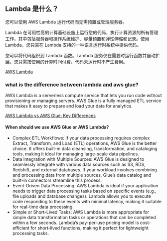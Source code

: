 ## Lambda 是什么？

您可以使用 AWS Lambda 运行代码而无需预置或管理服务器。

Lambda 在可用性高的计算基础设施上运行您的代码，执行计算资源的所有管理工作，其中包括服务器和操作系统维护、容量预置和弹性伸缩和记录。使用 Lambda，您只需在 Lambda 支持的一种语言运行时系统中提供代码。

您可以将代码组织到 Lambda 函数。Lambda 服务仅在需要时运行函数并自动扩展。您只需按使用的计算时间付费，代码未运行时不产生费用。

[AWS Lambda](https://docs.aws.amazon.com/zh_cn/lambda/latest/dg/welcome.html)

### what is the difference between lambda and aws glue?

AWS Lambda is a serverless compute service that lets you run code without provisioning or managing servers. AWS Glue is a fully managed ETL service that makes it easy to prepare and load your data for analytics.

[AWS Lambda vs AWS Glue: Key Differences](https://hevodata.com/learn/aws-glue-vs-aws-lambda-key-differences/)

#### When should we use AWS Glue or AWS Lambda?

- Complex ETL Workflows: If your data processing requires complex Extract, Transform, and Load (ETL) operations, AWS Glue is the better choice. It offers built-in data cleansing, transformation, and cataloging tools, making it ideal for managing large-scale data pipelines.
- Data Integration with Multiple Sources: AWS Glue is designed to seamlessly integrate with various data sources such as S3, RDS, Redshift, and external databases. If your workload involves combining and processing data from multiple sources, Glue’s data catalog and built-in connectors streamline this process.
-  Event-Driven Data Processing: AWS Lambda is ideal if your application needs to trigger data processing tasks based on specific events (e.g., file uploads and database changes). Lambda allows you to execute code responding to these events with minimal latency, making it suitable for real-time data processing.
- Simple or Short-Lived Tasks: AWS Lambda is more appropriate for simple data transformation tasks or operations that can be completed within a few seconds. Lambda’s pay-per-use pricing model is cost-efficient for short-lived functions, making it perfect for lightweight processing tasks.

